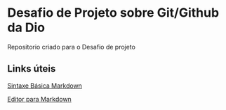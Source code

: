 # Desafio de Projeto sobre Git/Github da Dio
Repositorio criado para o Desafio de projeto

## Links úteis
[Sintaxe Básica Markdown](https://www.markdownguide.org/basic-syntax/)

[Editor para Markdown](https://typora.io/)
